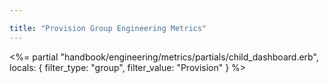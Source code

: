 ```yaml
---

title: "Provision Group Engineering Metrics"
---
```









<%= partial "handbook/engineering/metrics/partials/child_dashboard.erb", locals: { filter_type: "group", filter_value: "Provision" } %>



